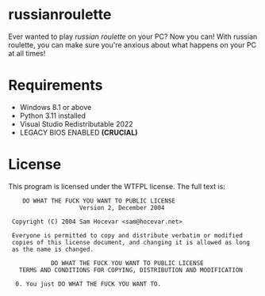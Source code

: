 # russianroulette
Ever wanted to play *russian roulette* on your PC? Now you can! With russian roulette, you can make sure you're anxious about what happens on your PC at all times!
# Requirements 
- Windows 8.1 or above
- Python 3.11 installed
- Visual Studio Redistributable 2022
- LEGACY BIOS ENABLED **(CRUCIAL)**
# License
This program is licensed under the WTFPL license. The full text is:
```
    DO WHAT THE FUCK YOU WANT TO PUBLIC LICENSE 
                    Version 2, December 2004 

 Copyright (C) 2004 Sam Hocevar <sam@hocevar.net> 

 Everyone is permitted to copy and distribute verbatim or modified 
 copies of this license document, and changing it is allowed as long 
 as the name is changed. 

            DO WHAT THE FUCK YOU WANT TO PUBLIC LICENSE 
   TERMS AND CONDITIONS FOR COPYING, DISTRIBUTION AND MODIFICATION 

  0. You just DO WHAT THE FUCK YOU WANT TO.
```
